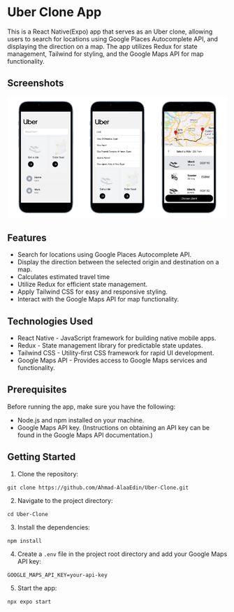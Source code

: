 # Uber Clone App

This is a React Native(Expo) app that serves as an Uber clone, allowing users to search for locations using Google Places Autocomplete API, and displaying the direction on a map. The app utilizes Redux for state management, Tailwind for styling, and the Google Maps API for map functionality.

## Screenshots

![Screenshots](Screenshots.png)

## Features

- Search for locations using Google Places Autocomplete API.
- Display the direction between the selected origin and destination on a map.
- Calculates estimated travel time
- Utilize Redux for efficient state management.
- Apply Tailwind CSS for easy and responsive styling.
- Interact with the Google Maps API for map functionality.

## Technologies Used

- React Native - JavaScript framework for building native mobile apps.
- Redux - State management library for predictable state updates.
- Tailwind CSS - Utility-first CSS framework for rapid UI development.
- Google Maps API - Provides access to Google Maps services and functionality.

## Prerequisites

Before running the app, make sure you have the following:

- Node.js and npm installed on your machine.
- Google Maps API key. (Instructions on obtaining an API key can be found in the Google Maps API documentation.)

## Getting Started

1. Clone the repository:

```
git clone https://github.com/Ahmad-AlaaEdin/Uber-Clone.git
```

2. Navigate to the project directory:

```
cd Uber-Clone
```

3. Install the dependencies:

```
npm install
```

4. Create a `.env` file in the project root directory and add your Google Maps API key:

```
GOOGLE_MAPS_API_KEY=your-api-key
```

5. Start the app:

```
npx expo start
```
